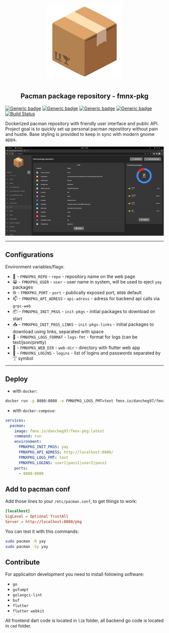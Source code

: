 <p align="center">
<img style="align: center; padding-left: 10px; padding-right: 10px; padding-bottom: 10px;" width="238px" height="238px" src="./assets/images/logo.png" />
</p>

<h2 align="center">Pacman package repository - fmnx-pkg</h2>

[![Generic badge](https://img.shields.io/badge/LICENSE-GPLv3-orange.svg)](https://fmnx.io/dancheg97/fmnx-pkg/src/branch/main/LICENSE)
[![Generic badge](https://img.shields.io/badge/GITEA-REPO-red.svg)](https://fmnx.io/dancheg97/fmnx-pkg)
[![Generic badge](https://img.shields.io/badge/GITHUB-REPO-white.svg)](https://github.com/fmnx-io/fmnx-pkg)
[![Generic badge](https://img.shields.io/badge/DOCKER-REGISTRY-blue.svg)](https://fmnx.io/dancheg97/-/packages/container/fmnx-pkg/latest)
[![Build Status](https://ci.fmnx.io/api/badges/dancheg97/fmnx-pkg/status.svg)](https://ci.fmnx.io/dancheg97/fmnx-pkg)

Dockerized pacman repository with friendly user interface and public API. Project goal is to quickly set up personal pacman repostitory without pain and hustle. Base styling is provided to keep in sync with modern gnome apps.

![](preview.png)

---

## Configurations

Environment variables/flags:

- 📄 - `FMNXPKG_REPO` - `repo` - repository name on the web page
- 😀 - `FMNXPKG_USER` - `user` - user name in system, will be used to eject `yay` packages
- 🌐 - `FMNXPKG_PORT` - `port` - publically exposed port, `8080` default
- 📫 - `FMNXPKG_API_ADRESS` - `api-adress` - adress for backend api calls via `grpc-web`
- 📦 - `FMNXPKG_INIT_PKGS` - `init-pkgs` - initial packages to download on start
- 📥 - `FMNXPKG_INIT_PKGS_LINKS` - `init-pkgs-links` - initial packages to download using links, separated with space
- 📒 - `FMNXPKG_LOGS_FORMAT` - `logs-fmt` - format for logs (can be text/json/pretty)
- 📂 - `FMNXPKG_WEB_DIR` - `web-dir` - directory with flutter web app
- 🔐 - `FMNXPKG_LOGINS` - `logins` - list of logins and passwords separated by '|' symbol

---

## Deploy

- with `docker`:

```sh
docker run -p 8080:8080 -e FMNXPKG_LOGS_FMT=text fmnx.io/dancheg97/fmnx-pkg:latest
```

- with `docker-compose`:

```yml
services:
  pacman:
    image: fmnx.io/dancheg97/fmnx-pkg:latest
    command: run
    environment:
      FMNXPKG_INIT_PKGS: yay
      FMNXPKG_API_ADRESS: http://localhost:8080/
      FMNXPKG_LOGS_FMT: text
      FMNXPKG_LOGINS: user1|pass1|user2|pass2
    ports:
      - 8080:8080
```

## Add to pacman conf

Add those lines to your `/etc/pacman.conf`, to get things to work:

```conf
[localhost]
SigLevel = Optional TrustAll
Server = http://localhost:8080/pkg
```

You can test it with this commands:

```sh
sudo pacman -R yay
sudo pacman -Sy yay
```

## Contribute

For applicaiton development you need to install following software:

- `go`
- `gofumpt`
- `golangci-lint`
- `buf`
- `flutter`
- `flutter webkit`

All frontend dart code is located in `lib` folder, all backend go code is
located in `cmd` folder.

<!--
Добавить установку пакетов загруженных из ссылок
Добавить ui для загрузки пакетов через ссылки
Добавить файл конфигурации который будет автоматически изменяться с поступающими командами для возможности бэкапа в слуаче проблем
Добавить OAuth через сторонние приложения акки гити
Добавить удаление пактов через апи
Добавить tree view для просмотра зависимостей пакетов
-->
